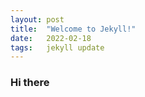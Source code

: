 ```yaml
---
layout: post
title:  "Welcome to Jekyll!"
date:   2022-02-18
tags:   jekyll update
---
```


### Hi there

